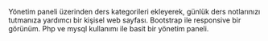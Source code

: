 Yönetim paneli üzerinden ders kategorileri ekleyerek, günlük ders notlarınızı tutmanıza yardımcı bir kişisel web sayfası.
 Bootstrap ile responsive bir görünüm. Php ve mysql kullanımı ile basit bir yönetim paneli.
 
 
 
